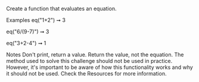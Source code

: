 Create a function that evaluates an equation.

Examples
eq("1+2") ➞ 3

eq("6/(9-7)") ➞ 3

eq("3+2-4") ➞ 1

Notes
Don't print, return a value.
Return the value, not the equation.
The method used to solve this challenge should not be used in practice. However, it's important to be aware of how this functionality works and why it should not be used. Check the Resources for more information.